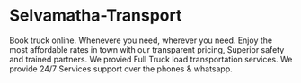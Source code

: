 # Selvamatha-Transport

Book truck online. 
Whenevere you need, wherever you need.
Enjoy the most affordable rates in town with our transparent pricing,	Superior safety and trained partners.
We provied Full Truck load transportation services.
We provide 24/7 Services support over the phones & whatsapp.
